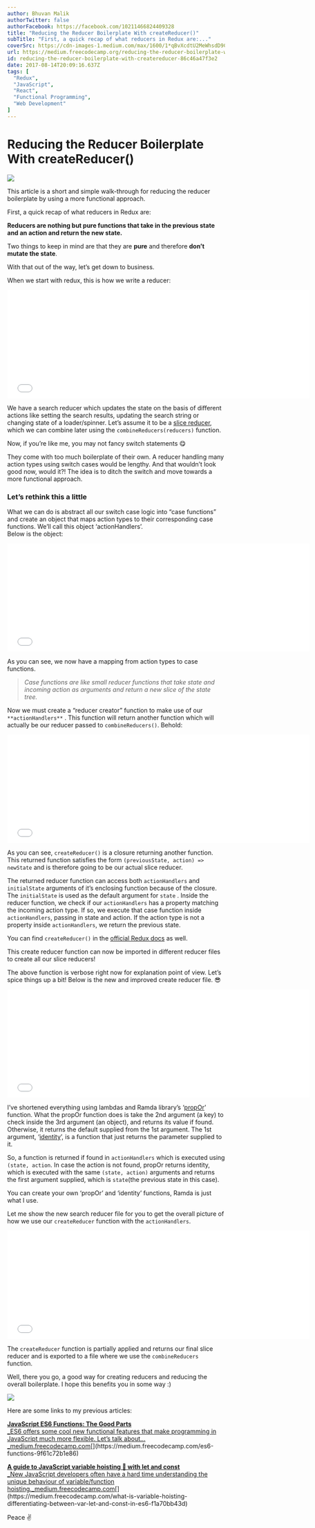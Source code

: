 ```yaml
---
author: Bhuvan Malik
authorTwitter: false
authorFacebook: https://facebook.com/10211466824409328
title: "Reducing the Reducer Boilerplate With createReducer()"
subTitle: "First, a quick recap of what reducers in Redux are:..."
coverSrc: https://cdn-images-1.medium.com/max/1600/1*qBvXcdtU2MeWhsdD9Cpu0g.png
url: https://medium.freecodecamp.org/reducing-the-reducer-boilerplate-with-createreducer-86c46a47f3e2
id: reducing-the-reducer-boilerplate-with-createreducer-86c46a47f3e2
date: 2017-08-14T20:09:16.637Z
tags: [
  "Redux",
  "JavaScript",
  "React",
  "Functional Programming",
  "Web Development"
]
---
```

# Reducing the Reducer Boilerplate With createReducer()



![](https://cdn-images-1.medium.com/max/1600/1*qBvXcdtU2MeWhsdD9Cpu0g.png)

This article is a short and simple walk-through for reducing the reducer boilerplate by using a more functional approach.



First, a quick recap of what reducers in Redux are:

**Reducers are nothing but pure functions that take in the previous state and an action and return the new state.**

Two things to keep in mind are that they are **pure** and therefore **don’t mutate the state**.

With that out of the way, let’s get down to business.

When we start with redux, this is how we write a reducer:





<iframe width="700" height="250" src="/media/15635e800f52327b7737e40dffeb6f19?postId=86c46a47f3e2" data-media-id="15635e800f52327b7737e40dffeb6f19" data-thumbnail="https://i.embed.ly/1/image?url=https%3A%2F%2Favatars0.githubusercontent.com%2Fu%2F11019194%3Fv%3D3%26s%3D400&amp;key=4fce0568f2ce49e8b54624ef71a8a5bd" allowfullscreen="" frameborder="0"></iframe>





We have a search reducer which updates the state on the basis of different actions like setting the search results, updating the search string or changing state of a loader/spinner. Let’s assume it to be a [slice reducer](http://redux.js.org/docs/recipes/reducers/SplittingReducerLogic.html), which we can combine later using the `combineReducers(reducers)` function.

Now, if you’re like me, you may not fancy switch statements 😋

They come with too much boilerplate of their own. A reducer handling many action types using switch cases would be lengthy. And that wouldn’t look good now, would it?! The idea is to ditch the switch and move towards a more functional approach.

### **Let’s rethink this a little**

What we can do is abstract all our switch case logic into “case functions” and create an object that maps action types to their corresponding case functions. We’ll call this object ‘actionHandlers’.  
Below is the object:





<iframe width="700" height="250" src="/media/2e703e561a5ece58d9fedf1c388c1c62?postId=86c46a47f3e2" data-media-id="2e703e561a5ece58d9fedf1c388c1c62" data-thumbnail="https://i.embed.ly/1/image?url=https%3A%2F%2Favatars0.githubusercontent.com%2Fu%2F11019194%3Fv%3D3%26s%3D400&amp;key=4fce0568f2ce49e8b54624ef71a8a5bd" allowfullscreen="" frameborder="0"></iframe>





As you can see, we now have a mapping from action types to case functions.

> _Case functions are like small reducer functions that take state and incoming action as arguments and return a new slice of the state tree._

Now we must create a “reducer creator” function to make use of our `**actionHandlers**` . This function will return another function which will actually be our reducer passed to `combineReducers()`. Behold:





<iframe width="700" height="250" src="/media/d9423304b40c49ba4513d0c80a4894ef?postId=86c46a47f3e2" data-media-id="d9423304b40c49ba4513d0c80a4894ef" data-thumbnail="https://i.embed.ly/1/image?url=https%3A%2F%2Favatars0.githubusercontent.com%2Fu%2F11019194%3Fv%3D3%26s%3D400&amp;key=4fce0568f2ce49e8b54624ef71a8a5bd" allowfullscreen="" frameborder="0"></iframe>





As you can see, `createReducer()` is a closure returning another function. This returned function satisfies the form `(previousState, action) => newState` and is therefore going to be our actual slice reducer.

The returned reducer function can access both `actionHandlers` and `initialState` arguments of it’s enclosing function because of the closure. The `initialState` is used as the default argument for `state` . Inside the reducer function, we check if our `actionHandlers` has a property matching the incoming action type. If so, we execute that case function inside `actionHandlers`, passing in state and action. If the action type is not a property inside `actionHandlers`, we return the previous state.

You can find `createReducer()` in the [official Redux docs](http://redux.js.org/docs/recipes/ReducingBoilerplate.html) as well.

This create reducer function can now be imported in different reducer files to create all our slice reducers!

The above function is verbose right now for explanation point of view. Let’s spice things up a bit! Below is the new and improved create reducer file. 😎





<iframe width="700" height="250" src="/media/51a9ab352e9ff60e0a5f45ced26d6549?postId=86c46a47f3e2" data-media-id="51a9ab352e9ff60e0a5f45ced26d6549" data-thumbnail="https://i.embed.ly/1/image?url=https%3A%2F%2Favatars0.githubusercontent.com%2Fu%2F11019194%3Fv%3D3%26s%3D400&amp;key=4fce0568f2ce49e8b54624ef71a8a5bd" allowfullscreen="" frameborder="0"></iframe>





I’ve shortened everything using lambdas and Ramda library’s ‘[propOr](http://ramdajs.com/docs/#propOr)’ function. What the propOr function does is take the 2nd argument (a key) to check inside the 3rd argument (an object), and returns its value if found. Otherwise, it returns the default supplied from the 1st argument. The 1st argument, ‘[identity](http://ramdajs.com/docs/#identity)’, is a function that just returns the parameter supplied to it.

So, a function is returned if found in `actionHandlers` which is executed using `(state, action`. In case the action is not found, propOr returns identity, which is executed with the same `(state, action)` arguments and returns the first argument supplied, which is `state`(the previous state in this case).

You can create your own ‘propOr’ and ‘identity’ functions, Ramda is just what I use.

Let me show the new search reducer file for you to get the overall picture of how we use our `createReducer` function with the `actionHandlers`.





<iframe width="700" height="250" src="/media/b217d265989e00aa90ad60c915091daa?postId=86c46a47f3e2" data-media-id="b217d265989e00aa90ad60c915091daa" data-thumbnail="https://i.embed.ly/1/image?url=https%3A%2F%2Favatars0.githubusercontent.com%2Fu%2F11019194%3Fv%3D3%26s%3D400&amp;key=4fce0568f2ce49e8b54624ef71a8a5bd" allowfullscreen="" frameborder="0"></iframe>





The `createReducer` function is partially applied and returns our final slice reducer and is exported to a file where we use the `combineReducers` function.

Well, there you go, a good way for creating reducers and reducing the overall boilerplate. I hope this benefits you in some way :)



![](https://cdn-images-1.medium.com/max/1600/1*AhRFvNgwGHEH_Zzm-3MI_w.gif)



Here are some links to my previous articles:

[**JavaScript ES6 Functions: The Good Parts**  
_ES6 offers some cool new functional features that make programming in JavaScript much more flexible. Let’s talk about…_medium.freecodecamp.com](https://medium.freecodecamp.com/es6-functions-9f61c72b1e86 "https://medium.freecodecamp.com/es6-functions-9f61c72b1e86")[](https://medium.freecodecamp.com/es6-functions-9f61c72b1e86)

[**A guide to JavaScript variable hoisting 🚩 with let and const**  
_New JavaScript developers often have a hard time understanding the unique behaviour of variable/function hoisting._medium.freecodecamp.com](https://medium.freecodecamp.com/what-is-variable-hoisting-differentiating-between-var-let-and-const-in-es6-f1a70bb43d "https://medium.freecodecamp.com/what-is-variable-hoisting-differentiating-between-var-let-and-const-in-es6-f1a70bb43d")[](https://medium.freecodecamp.com/what-is-variable-hoisting-differentiating-between-var-let-and-const-in-es6-f1a70bb43d)

Peace ✌️








